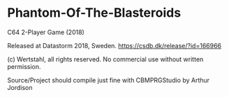 # Phantom-Of-The-Blasteroids
C64 2-Player Game (2018)

Released at Datastorm 2018, Sweden. 
https://csdb.dk/release/?id=166966

(c) Wertstahl, all rights reserved.
No commercial use without written permission.

Source/Project should compile just fine with
CBMPRGStudio by Arthur Jordison
